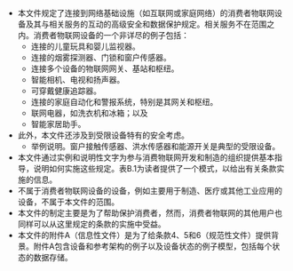 - 本文件规定了连接到网络基础设施（如互联网或家庭网络）的消费者物联网设备及其与相关服务的互动的高级安全和数据保护规定。相关服务不在范围之内。消费者物联网设备的一个非详尽的例子包括：
	- 连接的儿童玩具和婴儿监视器。
	- 连接的烟雾探测器、门锁和窗户传感器。
	- 连接多个设备的物联网网关、基站和枢纽。
	- 智能相机、电视和扬声器。
	- 可穿戴健康追踪器。
	- 连接的家庭自动化和警报系统，特别是其网关和枢纽。
	- 联网电器，如洗衣机和冰箱；以及
	- 智能家居助手。
- 此外，本文件还涉及到受限设备特有的安全考虑。
	- 举例说明。窗户接触传感器、洪水传感器和能源开关是典型的受限设备。
- 本文件通过实例和说明性文字为参与消费物联网开发和制造的组织提供基本指导，说明如何实施这些规定。表B.1为读者提供了一个模式，以给出有关条款实施的信息。
- 不属于消费者物联网设备的设备，例如主要用于制造、医疗或其他工业应用的设备，不属于本文件的范围。
- 本文件的制定主要是为了帮助保护消费者，然而，消费者物联网的其他用户也同样可以从这里规定的条款的实施中受益。
- 本文件的附件A（信息性文件）是为了给条款4、5和6（规范性文件）提供背景。附件A包含设备和参考架构的例子以及设备状态的例子模型，包括每个状态的数据存储。